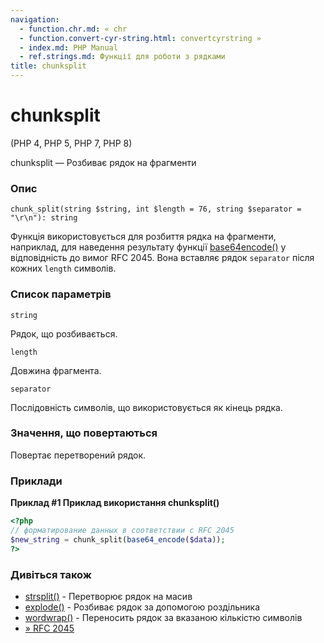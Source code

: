```yaml
---
navigation:
  - function.chr.md: « chr
  - function.convert-cyr-string.html: convertcyrstring »
  - index.md: PHP Manual
  - ref.strings.md: Функції для роботи з рядками
title: chunksplit
---
```

# chunksplit

(PHP 4, PHP 5, PHP 7, PHP 8)

chunksplit — Розбиває рядок на фрагменти

### Опис

```methodsynopsis
chunk_split(string $string, int $length = 76, string $separator = "\r\n"): string
```

Функція використовується для розбиття рядка на фрагменти, наприклад, для наведення результату функції [base64encode()](function.base64-encode.html) у відповідність до вимог RFC 2045. Вона вставляє рядок `separator` після кожних `length` символів.

### Список параметрів

`string`

Рядок, що розбивається.

`length`

Довжина фрагмента.

`separator`

Послідовність символів, що використовується як кінець рядка.

### Значення, що повертаються

Повертає перетворений рядок.

### Приклади

**Приклад #1 Приклад використання **chunksplit()****

```php
<?php
// форматирование данных в соответствии с RFC 2045
$new_string = chunk_split(base64_encode($data));
?>
```

### Дивіться також

-   [strsplit()](function.str-split.html) - Перетворює рядок на масив
-   [explode()](function.explode.md) - Розбиває рядок за допомогою роздільника
-   [wordwrap()](function.wordwrap.md) - Переносить рядок за вказаною кількістю символів
-   [» RFC 2045](http://www.faqs.org/rfcs/rfc2045)
